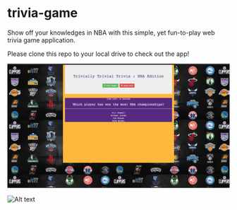 # trivia-game

Show off your knowledges in NBA with this simple, yet fun-to-play web trivia game application.

Please clone this repo to your local drive to check out the app!

![Alt text](/assets/images/screenshot-1.png?raw=true "Demo Screenshot")

![Alt text](/assets/images/screenshot-2.png?raw=true "Demo Screenshot")
